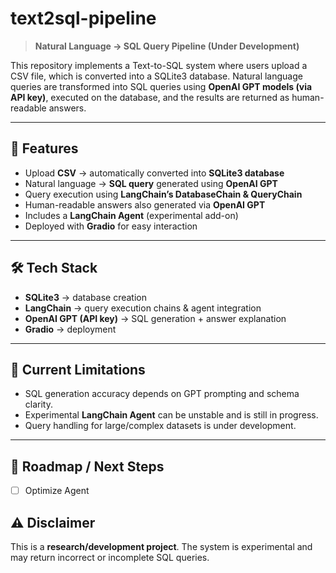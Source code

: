 # text2sql-pipeline  
> **Natural Language → SQL Query Pipeline (Under Development)**  

This repository implements a Text-to-SQL system where users upload a CSV file, which is converted into a SQLite3 database. Natural language queries are transformed into SQL queries using **OpenAI GPT models (via API key)**, executed on the database, and the results are returned as human-readable answers.  

---

## 📌 Features  
- Upload **CSV** → automatically converted into **SQLite3 database**  
- Natural language → **SQL query** generated using **OpenAI GPT**  
- Query execution using **LangChain’s DatabaseChain & QueryChain**  
- Human-readable answers also generated via **OpenAI GPT**  
- Includes a **LangChain Agent** (experimental add-on)  
- Deployed with **Gradio** for easy interaction  

---

## 🛠 Tech Stack  
- **SQLite3** → database creation  
- **LangChain** → query execution chains & agent integration  
- **OpenAI GPT (API key)** → SQL generation + answer explanation  
- **Gradio** → deployment  

---

## 🚧 Current Limitations  
- SQL generation accuracy depends on GPT prompting and schema clarity.  
- Experimental **LangChain Agent** can be unstable and is still in progress.  
- Query handling for large/complex datasets is under development.  

---

## 🔮 Roadmap / Next Steps  
- [ ] Optimize Agent


## ⚠️ Disclaimer  
This is a **research/development project**. The system is experimental and may return incorrect or incomplete SQL queries.  
